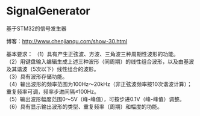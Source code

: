 # SignalGenerator
基于STM32的信号发生器

博客：http://www.chenjianqu.com/show-30.html

基本要求：
（1）具有产生正弦波、方波、三角波三种周期性波形的功能。    
（2）用键盘输入编辑生成上述三种波形（同周期）的线性组合波形，以及由基波及其谐波（5次以下）线性组合的波形。    
（3）具有波形存储功能。    
（4）输出波形的频率范围为100Hz～20kHz（非正弦波频率按10次谐波计算）；重复频率可调，频率步进间隔≤100Hz。   
（5）输出波形幅度范围0～5V（峰-峰值），可按步进0.1V（峰-峰值）调整。    
（6）具有显示输出波形的类型、重复频率（周期）和幅度的功能。

